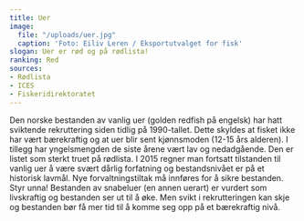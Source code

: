```yaml
---
title: Uer
image:
  file: "/uploads/uer.jpg"
  caption: 'Foto: Eiliv Leren / Eksportutvalget for fisk'
slogan: Uer er rød og på rødlista!
ranking: Red
sources:
- Rødlista
- ICES
- Fiskeridirektoratet
---
```


Den norske bestanden av vanlig uer (golden redfish på engelsk) har hatt sviktende rekruttering siden tidlig på 1990-tallet. Dette skyldes at fisket ikke har vært bærekraftig og at uer blir sent kjønnsmoden (12-15 års alderen). I tillegg har yngelsmengden de siste årene vært lav og nedadgående. Den er listet som sterkt truet på rødlista. I 2015 regner man fortsatt tilstanden til vanlig uer å være svært dårlig forfatning og bestandsnivået er på et historisk lavmål. Nye forvaltningstiltak må innføres for å sikre bestanden. Styr unna! Bestanden av snabeluer (en annen uerart) er vurdert som livskraftig og bestanden ser ut til å øke. Men svikt i rekrutteringen kan skje og bestanden bør få mer tid til å komme seg opp på et bærekraftig nivå.